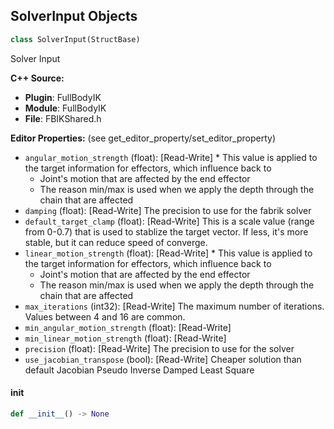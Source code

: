## SolverInput Objects

```python
class SolverInput(StructBase)
```

Solver Input

**C++ Source:**

- **Plugin**: FullBodyIK
- **Module**: FullBodyIK
- **File**: FBIKShared.h

**Editor Properties:** (see get_editor_property/set_editor_property)

- ``angular_motion_strength`` (float):  [Read-Write] * This value is applied to the target information for effectors, which influence back to
  * Joint's motion that are affected by the end effector
  * The reason min/max is used when we apply the depth through the chain that are affected
- ``damping`` (float):  [Read-Write] The precision to use for the fabrik solver
- ``default_target_clamp`` (float):  [Read-Write] This is a scale value (range from 0-0.7) that is used to stablize the target vector. If less, it's more stable, but it can reduce speed of converge.
- ``linear_motion_strength`` (float):  [Read-Write] * This value is applied to the target information for effectors, which influence back to
  * Joint's motion that are affected by the end effector
  * The reason min/max is used when we apply the depth through the chain that are affected
- ``max_iterations`` (int32):  [Read-Write] The maximum number of iterations. Values between 4 and 16 are common.
- ``min_angular_motion_strength`` (float):  [Read-Write]
- ``min_linear_motion_strength`` (float):  [Read-Write]
- ``precision`` (float):  [Read-Write] The precision to use for the solver
- ``use_jacobian_transpose`` (bool):  [Read-Write] Cheaper solution than default Jacobian Pseudo Inverse Damped Least Square

<a id="unreal.SolverInput.__init__"></a>

#### __init__

```python
def __init__() -> None
```

<a id="unreal.FBIKEndEffector"></a>